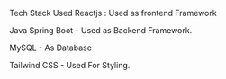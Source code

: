 Tech Stack Used
Reactjs : Used as frontend Framework

Java Spring Boot - Used as Backend Framework.

MySQL - As Database

Tailwind CSS - Used For Styling.
